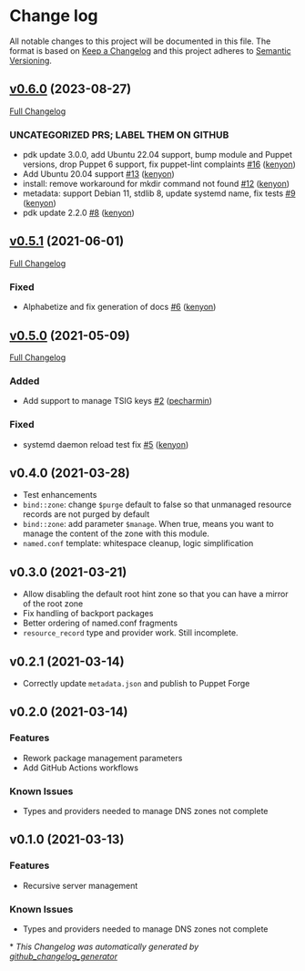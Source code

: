 # Change log

All notable changes to this project will be documented in this file. The format is based on [Keep a Changelog](http://keepachangelog.com/en/1.0.0/) and this project adheres to [Semantic Versioning](http://semver.org).

## [v0.6.0](https://github.com/kenyon/puppet-bind/tree/v0.6.0) (2023-08-27)

[Full Changelog](https://github.com/kenyon/puppet-bind/compare/v0.5.1...v0.6.0)

### UNCATEGORIZED PRS; LABEL THEM ON GITHUB

- pdk update 3.0.0, add Ubuntu 22.04 support, bump module and Puppet versions, drop Puppet 6 support, fix puppet-lint complaints [\#16](https://github.com/kenyon/puppet-bind/pull/16) ([kenyon](https://github.com/kenyon))
- Add Ubuntu 20.04 support [\#13](https://github.com/kenyon/puppet-bind/pull/13) ([kenyon](https://github.com/kenyon))
- install: remove workaround for mkdir command not found [\#12](https://github.com/kenyon/puppet-bind/pull/12) ([kenyon](https://github.com/kenyon))
- metadata: support Debian 11, stdlib 8, update systemd name, fix tests [\#9](https://github.com/kenyon/puppet-bind/pull/9) ([kenyon](https://github.com/kenyon))
- pdk update 2.2.0 [\#8](https://github.com/kenyon/puppet-bind/pull/8) ([kenyon](https://github.com/kenyon))

## [v0.5.1](https://github.com/kenyon/puppet-bind/tree/v0.5.1) (2021-06-01)

[Full Changelog](https://github.com/kenyon/puppet-bind/compare/v0.5.0...v0.5.1)

### Fixed

- Alphabetize and fix generation of docs [\#6](https://github.com/kenyon/puppet-bind/pull/6) ([kenyon](https://github.com/kenyon))

## [v0.5.0](https://github.com/kenyon/puppet-bind/tree/v0.5.0) (2021-05-09)

[Full Changelog](https://github.com/kenyon/puppet-bind/compare/v0.4.0...v0.5.0)

### Added

- Add support to manage TSIG keys [\#2](https://github.com/kenyon/puppet-bind/pull/2) ([pecharmin](https://github.com/pecharmin))

### Fixed

- systemd daemon reload test fix [\#5](https://github.com/kenyon/puppet-bind/pull/5) ([kenyon](https://github.com/kenyon))

<!-- SPDX-License-Identifier: AGPL-3.0-or-later -->

## v0.4.0 (2021-03-28)

- Test enhancements
- `bind::zone`: change `$purge` default to false so that unmanaged resource records are not
  purged by default
- `bind::zone`: add parameter `$manage`. When true, means you want to manage the content of the
  zone with this module.
- `named.conf` template: whitespace cleanup, logic simplification

## v0.3.0 (2021-03-21)

- Allow disabling the default root hint zone so that you can have a mirror of the root zone
- Fix handling of backport packages
- Better ordering of named.conf fragments
- `resource_record` type and provider work. Still incomplete.

## v0.2.1 (2021-03-14)

- Correctly update `metadata.json` and publish to Puppet Forge

## v0.2.0 (2021-03-14)

### Features

- Rework package management parameters
- Add GitHub Actions workflows

### Known Issues

- Types and providers needed to manage DNS zones not complete

## v0.1.0 (2021-03-13)

### Features

- Recursive server management

### Known Issues

- Types and providers needed to manage DNS zones not complete


\* *This Changelog was automatically generated by [github_changelog_generator](https://github.com/github-changelog-generator/github-changelog-generator)*
